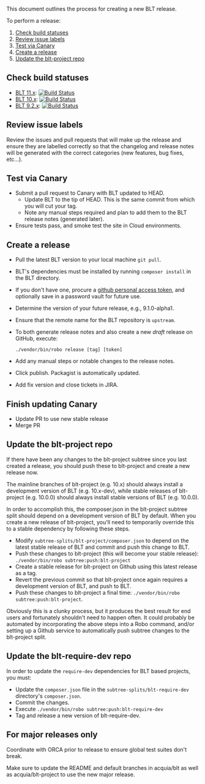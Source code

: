 This document outlines the process for creating a new BLT release.

To perform a release:

1. [Check build statuses](#check-build-statuses)
1. [Review issue labels](#review-issue-labels)
1. [Test via Canary](#test-via-canary)
1. [Create a release](#create-a-release)
1. [Update the blt-project repo](#update-the-blt-project-repo)

## Check build statuses

* [BLT 11.x](https://github.com/acquia/blt):
[![Build Status](https://travis-ci.com/acquia/blt.svg?branch=11.x)](https://travis-ci.com/acquia/blt)
* [BLT 10.x](https://github.com/acquia/blt):
[![Build Status](https://travis-ci.com/acquia/blt.svg?branch=10.x)](https://travis-ci.com/acquia/blt)
* [BLT 9.2.x](https://github.com/acquia/blt):
[![Build Status](https://travis-ci.com/acquia/blt.svg?branch=9.2.x)](https://travis-ci.com/acquia/blt)

## Review issue labels

Review the issues and pull requests that will make up the release and ensure they are labelled correctly so that the changelog and release notes will be generated with the correct categories (new features, bug fixes, etc...).

## Test via Canary

* Submit a pull request to Canary with BLT updated to HEAD.
    * Update BLT to the tip of HEAD. This is the same commit from which you will cut your tag.
    * Note any manual steps required and plan to add them to the BLT release notes (generated later).
* Ensure tests pass, and smoke test the site in Cloud environments.

## Create a release

* Pull the latest BLT version to your local machine `git pull`.
* BLT's dependencies must be installed by running `composer install` in the BLT directory.
* If you don't have one, procure a [github personal access token](https://github.com/settings/tokens), and optionally save in a password vault for future use.
* Determine the version of your future release, e.g., 9.1.0-alpha1.
* Ensure that the remote name for the BLT repository is `upstream`.
* To both generate release notes and also create a new _draft_ release on GitHub, execute:

      ./vendor/bin/robo release [tag] [token]

* Add any manual steps or notable changes to the release notes.
* Click publish. Packagist is automatically updated.
* Add fix version and close tickets in JIRA.

## Finish updating Canary

* Update PR to use new stable release
* Merge PR

## Update the blt-project repo

If there have been any changes to the blt-project subtree since you last created a release, you should push these to blt-project and create a new release now.

The mainline branches of blt-project (e.g. 10.x) should always install a development version of BLT (e.g. 10.x-dev), while stable releases of blt-project (e.g. 10.0.0) should always install stable versions of BLT (e.g. 10.0.0).

In order to accomplish this, the composer.json in the blt-project subtree split should depend on a development version of BLT by default. When you create a new release of blt-project, you'll need to temporarily override this to a stable dependency by following these steps.

* Modify `subtree-splits/blt-project/composer.json` to depend on the latest stable release of BLT and commit and push this change to BLT.
* Push these changes to blt-project (this will become your stable release): `./vendor/bin/robo subtree:push:blt-project`
* Create a stable release for blt-project on Github using this latest release as a tag.
* Revert the previous commit so that blt-project once again requires a development version of BLT, and push to BLT.
* Push these changes to blt-project a final time: `./vendor/bin/robo subtree:push:blt-project`.

Obviously this is a clunky process, but it produces the best result for end users and fortunately shouldn't need to happen often. It could probably be automated by incorporating the above steps into a Robo command, and/or setting up a Github service to automatically push subtree changes to the blt-project split.

## Update the blt-require-dev repo

In order to update the `require-dev` dependencies for BLT based projects, you must:

* Update the `composer.json` file in the `subtree-splits/blt-require-dev` directory's `composer.json`.
* Commit the changes.
* Execute `./vendor/bin/robo subtree:push:blt-require-dev`
* Tag and release a new version of blt-require-dev.

## For major releases only

Coordinate with ORCA prior to release to ensure global test suites don't break.

Make sure to update the README and default branches in acquia/blt as well as acquia/blt-project to use the new major release.
